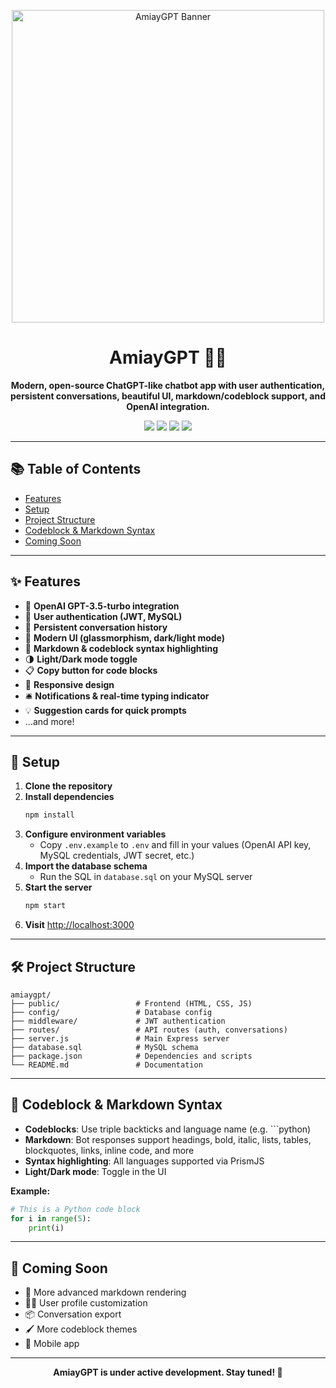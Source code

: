 <p align="center">
  <img src="https://placehold.co/600x120?text=AmiayGPT+Banner" alt="AmiayGPT Banner" width="500"/>
</p>

<h1 align="center">AmiayGPT 🤖✨</h1>

<p align="center">
  <b>Modern, open-source ChatGPT-like chatbot app with user authentication, persistent conversations, beautiful UI, markdown/codeblock support, and OpenAI integration.</b>
</p>

<p align="center">
  <img src="https://img.shields.io/badge/Node.js-18.x-green?logo=node.js"/>
  <img src="https://img.shields.io/github/license/votreuser/amiaygpt"/>
  <img src="https://img.shields.io/badge/OpenAI-API-blueviolet"/>
  <img src="https://img.shields.io/badge/PRs-welcome-brightgreen.svg"/>
</p>

---

## 📚 Table of Contents
- [Features](#-features)
- [Setup](#-setup)
- [Project Structure](#-project-structure)
- [Codeblock & Markdown Syntax](#-codeblock--markdown-syntax)
- [Coming Soon](#-coming-soon)

---

## ✨ Features

- 🤖 **OpenAI GPT-3.5-turbo integration**
- 🔐 **User authentication (JWT, MySQL)**
- 💬 **Persistent conversation history**
- 🎨 **Modern UI (glassmorphism, dark/light mode)**
- 📝 **Markdown & codeblock syntax highlighting**
- 🌗 **Light/Dark mode toggle**
- 📋 **Copy button for code blocks**
- 📱 **Responsive design**
- 🛎️ **Notifications & real-time typing indicator**
- 💡 **Suggestion cards for quick prompts**
- ...and more!

---

## 🚀 Setup

1. **Clone the repository**
2. **Install dependencies**
   ```bash
   npm install
   ```
3. **Configure environment variables**
   - Copy `.env.example` to `.env` and fill in your values (OpenAI API key, MySQL credentials, JWT secret, etc.)
4. **Import the database schema**
   - Run the SQL in `database.sql` on your MySQL server
5. **Start the server**
   ```bash
   npm start
   ```
6. **Visit** [http://localhost:3000](http://localhost:3000)

---

## 🛠️ Project Structure

```text
amiaygpt/
├── public/                 # Frontend (HTML, CSS, JS)
├── config/                 # Database config
├── middleware/             # JWT authentication
├── routes/                 # API routes (auth, conversations)
├── server.js               # Main Express server
├── database.sql            # MySQL schema
├── package.json            # Dependencies and scripts
└── README.md               # Documentation
```

---

## 📝 Codeblock & Markdown Syntax

- **Codeblocks**: Use triple backticks and language name (e.g. ```python)
- **Markdown**: Bot responses support headings, bold, italic, lists, tables, blockquotes, links, inline code, and more
- **Syntax highlighting**: All languages supported via PrismJS
- **Light/Dark mode**: Toggle in the UI

**Example:**
```python
# This is a Python code block
for i in range(5):
    print(i)
```

---

## 🧩 Coming Soon

- 🎨 More advanced markdown rendering
- 🧑‍💻 User profile customization
- 📦 Conversation export
- 🖌️ More codeblock themes
- 📱 Mobile app

---

<p align="center"><b>AmiayGPT is under active development. Stay tuned! 🚀</b></p> 
